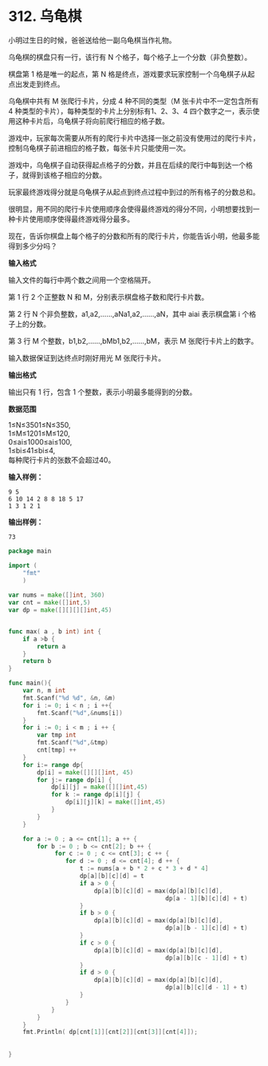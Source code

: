 # 312. 乌龟棋



小明过生日的时候，爸爸送给他一副乌龟棋当作礼物。

乌龟棋的棋盘只有一行，该行有 N 个格子，每个格子上一个分数（非负整数）。

棋盘第 1 格是唯一的起点，第 N 格是终点，游戏要求玩家控制一个乌龟棋子从起点出发走到终点。

乌龟棋中共有 M 张爬行卡片，分成 4 种不同的类型（M 张卡片中不一定包含所有 4 种类型的卡片），每种类型的卡片上分别标有1、2、3、4 四个数字之一，表示使用这种卡片后，乌龟棋子将向前爬行相应的格子数。

游戏中，玩家每次需要从所有的爬行卡片中选择一张之前没有使用过的爬行卡片，控制乌龟棋子前进相应的格子数，每张卡片只能使用一次。

游戏中，乌龟棋子自动获得起点格子的分数，并且在后续的爬行中每到达一个格子，就得到该格子相应的分数。

玩家最终游戏得分就是乌龟棋子从起点到终点过程中到过的所有格子的分数总和。

很明显，用不同的爬行卡片使用顺序会使得最终游戏的得分不同，小明想要找到一种卡片使用顺序使得最终游戏得分最多。

现在，告诉你棋盘上每个格子的分数和所有的爬行卡片，你能告诉小明，他最多能得到多少分吗？

**输入格式**

输入文件的每行中两个数之间用一个空格隔开。

第 1 行 2 个正整数 N 和 M，分别表示棋盘格子数和爬行卡片数。

第 2 行 N 个非负整数，a1,a2,……,aNa1,a2,……,aN，其中 aiai 表示棋盘第 i 个格子上的分数。

第 3 行 M 个整数，b1,b2,……,bMb1,b2,……,bM，表示 M 张爬行卡片上的数字。

输入数据保证到达终点时刚好用光 M 张爬行卡片。

**输出格式**

输出只有 1 行，包含 1 个整数，表示小明最多能得到的分数。

**数据范围**

1≤N≤3501≤N≤350,  
1≤M≤1201≤M≤120,  
0≤ai≤1000≤ai≤100,  
1≤bi≤41≤bi≤4,  
每种爬行卡片的张数不会超过40。

**输入样例：**

```text
9 5
6 10 14 2 8 8 18 5 17
1 3 1 2 1
```

**输出样例：**

```text
73
```

```go
package main 

import (
    "fmt"
    )
    
var nums = make([]int, 360)
var cnt = make([]int,5)
var dp = make([][][][]int,45)


func max( a , b int) int {
    if a >b {
        return a
    }
    return b
}

func main(){
    var n, m int 
    fmt.Scanf("%d %d", &n, &m)
    for i := 0; i < n ; i ++{
        fmt.Scanf("%d",&nums[i])
    }
    for i := 0; i < m ; i ++ { 
        var tmp int
        fmt.Scanf("%d",&tmp)
        cnt[tmp] ++
    }
    for i:= range dp{
        dp[i] = make([][][]int, 45)
        for j:= range dp[i] {
            dp[i][j] = make([][]int,45)
            for k := range dp[i][j] {
                dp[i][j][k] = make([]int,45)
            }
        }
    }

    for a := 0 ; a <= cnt[1]; a ++ {
        for b := 0 ; b <= cnt[2]; b ++ {
             for c := 0 ; c <= cnt[3]; c ++ {
                for d := 0 ; d <= cnt[4]; d ++ {
                    t := nums[a + b * 2 + c * 3 + d * 4]
                    dp[a][b][c][d] = t
                    if a > 0 {
                        dp[a][b][c][d] = max(dp[a][b][c][d],
                                            dp[a - 1][b][c][d] + t)
                    }
                    if b > 0 {
                        dp[a][b][c][d] = max(dp[a][b][c][d],
                                            dp[a][b - 1][c][d] + t)
                    }
                    if c > 0 {
                        dp[a][b][c][d] = max(dp[a][b][c][d],
                                            dp[a][b][c - 1][d] + t)
                    }
                    if d > 0 {
                        dp[a][b][c][d] = max(dp[a][b][c][d],
                                            dp[a][b][c][d - 1] + t)
                    }
                }
            }
        }
    }
    fmt.Println( dp[cnt[1]][cnt[2]][cnt[3]][cnt[4]]);
    
    
}
```

